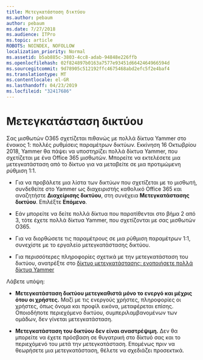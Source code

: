 ```yaml
---
title: Μετεγκατάσταση δικτύου
ms.author: pebaum
author: pebaum
ms.date: 7/27/2018
ms.audience: ITPro
ms.topic: article
ROBOTS: NOINDEX, NOFOLLOW
localization_priority: Normal
ms.assetid: b5ab885c-3803-4cc8-adab-94848e226ffb
ms.openlocfilehash: 02f824897b0163a7577e93451d6642464966594d
ms.sourcegitcommit: 9d78905c512192ffc4675468abd2efc5f2e4baf4
ms.translationtype: MT
ms.contentlocale: el-GR
ms.lasthandoff: 04/23/2019
ms.locfileid: "32417686"
---
```

# <a name="network-migration"></a>Μετεγκατάσταση δικτύου

Σας μισθωτών O365 σχετίζεται πιθανώς με πολλά δίκτυα Yammer στο ένοικος 1: πολλές ρυθμίσεις παραμέτρων δικτύων. Εκκίνηση 16 Οκτωβρίου 2018, Yammer θα πάψει να υποστηρίζει πολλά δίκτυα Yammer, που σχετίζεται με ένα Office 365 μισθωτών. Μπορείτε να εκτελέσετε μια μετεγκατάσταση από το δίκτυο για να μεταβείτε σε μια προτιμώμενη ρύθμιση 1:1.
  
- Για να προβάλετε μια λίστα των δικτύων που σχετίζεται με το μισθωτή, συνδεθείτε στο Yammer ως διαχειριστής καθολικό Office 365 και αναζητήστε **Διαχείρισης δικτύου**, στη συνέχεια **Μετεγκατάστασης δικτύου**. Επιλέξτε **Επόμενο**.
    
- Εάν μπορείτε να δείτε πολλά δίκτυα που παρατίθενται στο βήμα 2 από 3, τότε έχετε πολλά δίκτυα Yammer, που σχετίζονται με σας μισθωτών O365.
    
- Για να διορθώσετε τις παραμέτρους σε μια ρύθμιση παραμέτρων 1:1, συνεχίστε με το εργαλείο μετεγκατάστασης δικτύου.
    
- Για περισσότερες πληροφορίες σχετικά με την μετεγκατάσταση του δικτύου, ανατρέξτε στο [δίκτυο μετεγκατάστασης: ενοποιήσετε πολλά δίκτυα Yammer](https://support.office.com/article/a22c1b20-9231-4ce2-a916-392b1056d002)
    
Λάβετε υπόψη:
  
- **Μετεγκατάσταση δικτύου μετεγκαθιστά μόνο το ενεργό και μέχρις ότου οι χρήστες.** Μαζί με τις ενεργούς χρήστες, πληροφορίες οι χρήστες, όπως όνομα και προφίλ εικόνα, μεταφέρεται επίσης. Οποιοδήποτε περιεχόμενο δικτύου, συμπεριλαμβανομένων των ομάδων, δεν γίνεται μετεγκατάσταση. 
    
- **Μετεγκατάσταση του δικτύου δεν είναι αναστρέψιμη.** Δεν θα μπορείτε να έχετε πρόσβαση σε θυγατρική στο δίκτυό σας και το περιεχόμενό του μετά την μετεγκατάσταση. Επομένως πριν να θεωρήσετε μια μετεγκατάσταση, θέλετε να σχεδιάζει προσεκτικά. 
    

